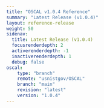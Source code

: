 ```yaml
---
title: "OSCAL v1.0.4 Reference"
summary: "Latest Release (v1.0.4)"
layout: reference-release
weight: 50
sidenav:
  title: Latest Release (v1.0.4)
  focusrenderdepth: 2
  activerenderdepth: -1
  inactiverenderdepth: 1
  debug: false
oscal:
    type: "branch"
    remote: "usnistgov/OSCAL"
    branch: "main"
    revision: "latest"
    version: "1.0.4"
---
```

